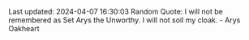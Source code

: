 Last updated: 2024-04-07 16:30:03
Random Quote: I will not be remembered as Set Arys the Unworthy.  I will not soil my cloak.  -  Arys Oakheart